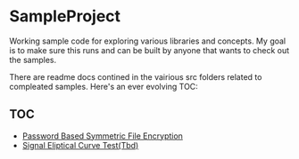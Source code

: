 # SampleProject
Working sample code for exploring various libraries and concepts. My goal is to make sure this runs and can be built by anyone that wants to check out the samples. 


There are readme docs contined in the vairious src folders related to compleated samples. Here's an ever evolving TOC:

TOC
---
* [Password Based Symmetric File Encryption ](/src/main/groovy/org/meadowhawk/util/crypto/)
* [Signal Eliptical Curve Test(Tbd)](/src/main/groovy/org/meadowhawk/signal)
